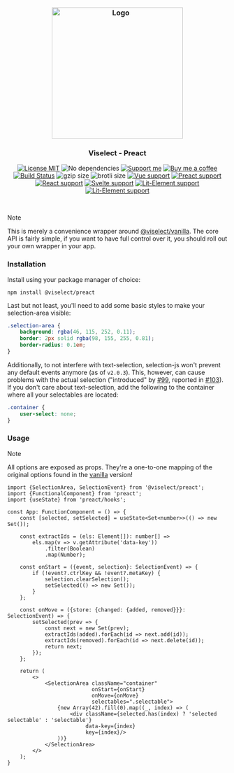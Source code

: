 <h3 align="center">
    <img alt="Logo" src="https://user-images.githubusercontent.com/30767528/123517467-622b0f80-d6a1-11eb-9bf3-abcb4928a89e.png" width="300"/>
</h3>

<h3 align="center">
    Viselect - Preact
</h3>

<p align="center">
    <a href="https://choosealicense.com/licenses/mit/"><img
        alt="License MIT"
        src="https://img.shields.io/badge/license-MIT-ae15cc.svg"></a>
    <img alt="No dependencies"
        src="https://img.shields.io/badge/dependencies-none-8115cc.svg">
    <a href="https://github.com/sponsors/Simonwep"><img
        alt="Support me"
        src="https://img.shields.io/badge/github-support-6a15cc.svg"></a>
    <a href="https://www.buymeacoffee.com/aVc3krbXQ"><img
        alt="Buy me a coffee"
        src="https://img.shields.io/badge/%F0%9F%8D%BA-buy%20me%20a%20beer-%23FFDD00"></a>
    <a href="https://github.com/simonwep/viselect/actions?query=workflow%3ACI"><img
        alt="Build Status"
        src="https://github.com/simonwep/viselect/workflows/CI/badge.svg"></a>
    <img alt="gzip size" src="https://img.badgesize.io/https://cdn.jsdelivr.net/npm/@viselect/preact/dist/viselect.mjs?compression=gzip">
    <img alt="brotli size" src="https://img.badgesize.io/https://cdn.jsdelivr.net/npm/@viselect/preact/dist/viselect.mjs?compression=brotli">
    <a href="https://v3.vuejs.org"><img
        alt="Vue support"
        src="https://img.shields.io/badge/✔-vue-%2340B581"></a>
    <a href="https://preactjs.com/"><img
        alt="Preact support"
        src="https://img.shields.io/badge/✔-preact-%236337B1"></a>
    <a href="https://reactjs.org"><img
        alt="React support"
        src="https://img.shields.io/badge/✔-react-%2359D7FF"></a>
    <a href="https://svelte.dev"><img
        alt="Svelte support"
        src="https://img.shields.io/badge/%E2%9A%99-svelte-%23F83C00"></a>
    <a href="https://lit-element.polymer-project.org"><img
        alt="Lit-Element support"
        src="https://img.shields.io/badge/%E2%9A%99-lit--element-%233CA4F6"></a>
    <a href="https://lit-element.polymer-project.org"><img
        alt="Lit-Element support"
        src="https://img.shields.io/badge/%E2%9A%99-angular-%23c3002f"></a>
</p>

<br>

> [!NOTE]
> This is merely a convenience wrapper around [@viselect/vanilla](https://github.com/simonwep/viselect/tree/master/packages/vanilla).
> The core API is fairly simple, if you want to have full control over it, you should roll out your own wrapper in your app.

### Installation

Install using your package manager of choice:

```
npm install @viselect/preact
```

Last but not least, you'll need to add some basic styles to make your selection-area visible:

```css
.selection-area {
    background: rgba(46, 115, 252, 0.11);
    border: 2px solid rgba(98, 155, 255, 0.81);
    border-radius: 0.1em;
}
```

Additionally, to not interfere with text-selection, selection-js won't prevent any default events anymore (as of `v2.0.3`).
This, however, can cause problems with the actual selection ("introduced" by [#99](https://github.com/simonwep/viselect/pull/99), reported in [#103](https://github.com/simonwep/viselect/issues/103)).
If you don't care about text-selection, add the following to the container where all your selectables are located:

```css
.container {
    user-select: none;
}
```

### Usage

> [!NOTE]
> All options are exposed as props.
> They're a one-to-one mapping of the original options found in the [vanilla](../vanilla#configuration) version!

```tsx
import {SelectionArea, SelectionEvent} from '@viselect/preact';
import {FunctionalComponent} from 'preact';
import {useState} from 'preact/hooks';

const App: FunctionComponent = () => {
    const [selected, setSelected] = useState<Set<number>>(() => new Set());

    const extractIds = (els: Element[]): number[] =>
        els.map(v => v.getAttribute('data-key'))
            .filter(Boolean)
            .map(Number);

    const onStart = ({event, selection}: SelectionEvent) => {
        if (!event?.ctrlKey && !event?.metaKey) {
            selection.clearSelection();
            setSelected(() => new Set());
        }
    };

    const onMove = ({store: {changed: {added, removed}}}: SelectionEvent) => {
        setSelected(prev => {
            const next = new Set(prev);
            extractIds(added).forEach(id => next.add(id));
            extractIds(removed).forEach(id => next.delete(id));
            return next;
        });
    };

    return (
        <>
            <SelectionArea className="container"
                           onStart={onStart}
                           onMove={onMove}
                           selectables=".selectable">
                {new Array(42).fill(0).map((_, index) => (
                    <div className={selected.has(index) ? 'selected selectable' : 'selectable'}
                         data-key={index}
                         key={index}/>
                ))}
            </SelectionArea>
        </>
    );
}
```
